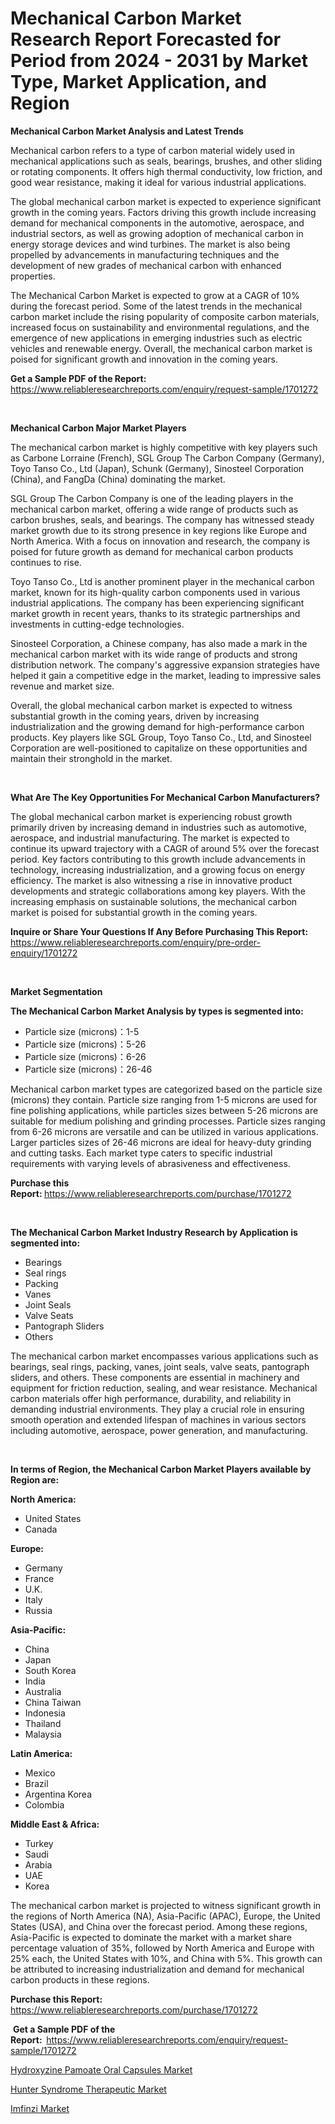 <p><h1>Mechanical Carbon Market Research Report Forecasted for Period from 2024 -  2031 by Market Type, Market Application, and Region</h1></p><p><strong>Mechanical Carbon Market Analysis and Latest Trends</strong></p>
<p><p>Mechanical carbon refers to a type of carbon material widely used in mechanical applications such as seals, bearings, brushes, and other sliding or rotating components. It offers high thermal conductivity, low friction, and good wear resistance, making it ideal for various industrial applications.</p><p>The global mechanical carbon market is expected to experience significant growth in the coming years. Factors driving this growth include increasing demand for mechanical components in the automotive, aerospace, and industrial sectors, as well as growing adoption of mechanical carbon in energy storage devices and wind turbines. The market is also being propelled by advancements in manufacturing techniques and the development of new grades of mechanical carbon with enhanced properties.</p><p>The Mechanical Carbon Market is expected to grow at a CAGR of 10% during the forecast period. Some of the latest trends in the mechanical carbon market include the rising popularity of composite carbon materials, increased focus on sustainability and environmental regulations, and the emergence of new applications in emerging industries such as electric vehicles and renewable energy. Overall, the mechanical carbon market is poised for significant growth and innovation in the coming years.</p></p>
<p><strong>Get a Sample PDF of the Report:&nbsp;</strong> <a href="https://www.reliableresearchreports.com/enquiry/request-sample/1701272">https://www.reliableresearchreports.com/enquiry/request-sample/1701272</a></p>
<p>&nbsp;</p>
<p><strong>Mechanical Carbon Major Market Players</strong></p>
<p><p>The mechanical carbon market is highly competitive with key players such as Carbone Lorraine (French), SGL Group The Carbon Company (Germany), Toyo Tanso Co., Ltd (Japan), Schunk (Germany), Sinosteel Corporation (China), and FangDa (China) dominating the market.</p><p>SGL Group The Carbon Company is one of the leading players in the mechanical carbon market, offering a wide range of products such as carbon brushes, seals, and bearings. The company has witnessed steady market growth due to its strong presence in key regions like Europe and North America. With a focus on innovation and research, the company is poised for future growth as demand for mechanical carbon products continues to rise.</p><p>Toyo Tanso Co., Ltd is another prominent player in the mechanical carbon market, known for its high-quality carbon components used in various industrial applications. The company has been experiencing significant market growth in recent years, thanks to its strategic partnerships and investments in cutting-edge technologies.</p><p>Sinosteel Corporation, a Chinese company, has also made a mark in the mechanical carbon market with its wide range of products and strong distribution network. The company's aggressive expansion strategies have helped it gain a competitive edge in the market, leading to impressive sales revenue and market size.</p><p>Overall, the global mechanical carbon market is expected to witness substantial growth in the coming years, driven by increasing industrialization and the growing demand for high-performance carbon products. Key players like SGL Group, Toyo Tanso Co., Ltd, and Sinosteel Corporation are well-positioned to capitalize on these opportunities and maintain their stronghold in the market.</p></p>
<p>&nbsp;</p>
<p><strong>What Are The Key Opportunities For Mechanical Carbon Manufacturers?</strong></p>
<p><p>The global mechanical carbon market is experiencing robust growth primarily driven by increasing demand in industries such as automotive, aerospace, and industrial manufacturing. The market is expected to continue its upward trajectory with a CAGR of around 5% over the forecast period. Key factors contributing to this growth include advancements in technology, increasing industrialization, and a growing focus on energy efficiency. The market is also witnessing a rise in innovative product developments and strategic collaborations among key players. With the increasing emphasis on sustainable solutions, the mechanical carbon market is poised for substantial growth in the coming years.</p></p>
<p><strong>Inquire or Share Your Questions If Any Before Purchasing This Report:</strong> <a href="https://www.reliableresearchreports.com/enquiry/pre-order-enquiry/1701272">https://www.reliableresearchreports.com/enquiry/pre-order-enquiry/1701272</a></p>
<p>&nbsp;</p>
<p><strong>Market Segmentation</strong></p>
<p><strong>The Mechanical Carbon Market Analysis by types is segmented into:</strong></p>
<p><ul><li>Particle size (microns)：1-5</li><li>Particle size (microns)：5-26</li><li>Particle size (microns)：6-26</li><li>Particle size (microns)：26-46</li></ul></p>
<p><p>Mechanical carbon market types are categorized based on the particle size (microns) they contain. Particle size ranging from 1-5 microns are used for fine polishing applications, while particles sizes between 5-26 microns are suitable for medium polishing and grinding processes. Particle sizes ranging from 6-26 microns are versatile and can be utilized in various applications. Larger particles sizes of 26-46 microns are ideal for heavy-duty grinding and cutting tasks. Each market type caters to specific industrial requirements with varying levels of abrasiveness and effectiveness.</p></p>
<p><strong>Purchase this Report:&nbsp;</strong><a href="https://www.reliableresearchreports.com/purchase/1701272">https://www.reliableresearchreports.com/purchase/1701272</a></p>
<p>&nbsp;</p>
<p><strong>The Mechanical Carbon Market Industry Research by Application is segmented into:</strong></p>
<p><ul><li>Bearings</li><li>Seal rings</li><li>Packing</li><li>Vanes</li><li>Joint Seals</li><li>Valve Seats</li><li>Pantograph Sliders</li><li>Others</li></ul></p>
<p><p>The mechanical carbon market encompasses various applications such as bearings, seal rings, packing, vanes, joint seals, valve seats, pantograph sliders, and others. These components are essential in machinery and equipment for friction reduction, sealing, and wear resistance. Mechanical carbon materials offer high performance, durability, and reliability in demanding industrial environments. They play a crucial role in ensuring smooth operation and extended lifespan of machines in various sectors including automotive, aerospace, power generation, and manufacturing.</p></p>
<p>&nbsp;</p>
<p><strong>In terms of Region, the Mechanical Carbon Market Players available by Region are:</strong></p>
<p>
    <p> <strong> North America: </strong>
        <ul>
            <li>United States</li>
            <li>Canada</li>
        </ul>
        </p> 
    <p> <strong> Europe: </strong>
        <ul>
            <li>Germany</li>
            <li>France</li>
            <li>U.K.</li>
            <li>Italy</li>
            <li>Russia</li>
        </ul>
        </p> 
    <p> <strong> Asia-Pacific: </strong>
        <ul>
            <li>China</li>
            <li>Japan</li>
            <li>South Korea</li>
            <li>India</li>
            <li>Australia</li>
            <li>China Taiwan</li>
            <li>Indonesia</li>
            <li>Thailand</li>
            <li>Malaysia</li>
        </ul>
        </p> 
    <p> <strong> Latin America: </strong>
        <ul>
            <li>Mexico</li>
            <li>Brazil</li>
            <li>Argentina Korea</li>
            <li>Colombia</li>
        </ul>
        </p> 
    <p> <strong> Middle East & Africa: </strong>
        <ul>
            <li>Turkey</li>
            <li>Saudi</li>
            <li>Arabia</li>
            <li>UAE</li>
            <li>Korea</li>
        </ul>
    </p>
    </p>
<p><p>The mechanical carbon market is projected to witness significant growth in the regions of North America (NA), Asia-Pacific (APAC), Europe, the United States (USA), and China over the forecast period. Among these regions, Asia-Pacific is expected to dominate the market with a market share percentage valuation of 35%, followed by North America and Europe with 25% each, the United States with 10%, and China with 5%. This growth can be attributed to increasing industrialization and demand for mechanical carbon products in these regions.</p></p>
<p><strong>Purchase this Report: </strong><a href="https://www.reliableresearchreports.com/purchase/1701272">https://www.reliableresearchreports.com/purchase/1701272</a></p>
<p>&nbsp;<strong>Get a Sample PDF of the Report:&nbsp;&nbsp;</strong><a href="https://www.reliableresearchreports.com/enquiry/request-sample/1701272">https://www.reliableresearchreports.com/enquiry/request-sample/1701272</a></p>
<p><strong></strong></p>
<p><p><a href="https://view.publitas.com/reportprime-1/hydroxyzine-pamoate-oral-capsules-market-size-and-examines-its-market-scope-with-a-primary-focus-on-growth-opportunities-and-forecasted-trends-spanning-from-2024-to-2031/">Hydroxyzine Pamoate Oral Capsules Market</a></p><p><a href="https://view.publitas.com/reportprime-1/hunter-syndrome-therapeutic-market-challenges-opportunities-and-growth-drivers-and-major-market-players-forecasted-for-period-from-2024-2031/">Hunter Syndrome Therapeutic Market</a></p><p><a href="https://view.publitas.com/reportprime-1/insights-into-imfinzi-market-size-analysing-market-share-trends-and-growth-from-2024-to-2031/">Imfinzi Market</a></p></p>